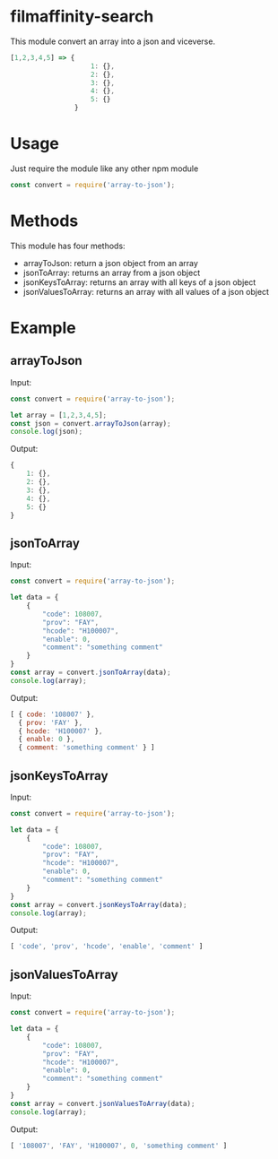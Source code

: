 # filmaffinity-search

This module convert an array into a json and viceverse.
```js
[1,2,3,4,5] => {
                    1: {},
                    2: {},
                    3: {},
                    4: {},
                    5: {}
                }
```
# Usage

Just require the module like any other npm module 
```js
const convert = require('array-to-json');
```

# Methods

This module has four methods:

- arrayToJson: return a json object from an array
- jsonToArray: returns an array from a json object
- jsonKeysToArray: returns an array with all keys of a json object
- jsonValuesToArray: returns an array with all values of a json object

# Example
## arrayToJson
Input:
```js
const convert = require('array-to-json');

let array = [1,2,3,4,5];
const json = convert.arrayToJson(array);
console.log(json);

```
Output:
```js
{
    1: {},
    2: {},
    3: {},
    4: {},
    5: {}
}
```
## jsonToArray
Input:
```js
const convert = require('array-to-json');

let data = {
    {
        "code": 108007,
        "prov": "FAY",
        "hcode": "H100007",
        "enable": 0,
        "comment": "something comment"
    }
}
const array = convert.jsonToArray(data);
console.log(array);

```

Output:
```js
[ { code: '108007' },
  { prov: 'FAY' },
  { hcode: 'H100007' },
  { enable: 0 },
  { comment: 'something comment' } ]
```
## jsonKeysToArray
Input:
```js
const convert = require('array-to-json');

let data = {
    {
        "code": 108007,
        "prov": "FAY",
        "hcode": "H100007",
        "enable": 0,
        "comment": "something comment"
    }
}
const array = convert.jsonKeysToArray(data);
console.log(array);
```

Output:
```js
[ 'code', 'prov', 'hcode', 'enable', 'comment' ]
```
## jsonValuesToArray
Input:
```js
const convert = require('array-to-json');

let data = {
    {
        "code": 108007,
        "prov": "FAY",
        "hcode": "H100007",
        "enable": 0,
        "comment": "something comment"
    }
}
const array = convert.jsonValuesToArray(data);
console.log(array);
```

Output:
```js
[ '108007', 'FAY', 'H100007', 0, 'something comment' ]
```